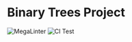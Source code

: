 # Binary Trees Project

![MegaLinter](https://github.com/spbu-coding-2023/trees-8/workflows/MegaLinter/badge.svg)
![CI Test](https://github.com/spbu-coding-2023/trees-8/actions/workflows/CI_Test.yml/badge.svg)